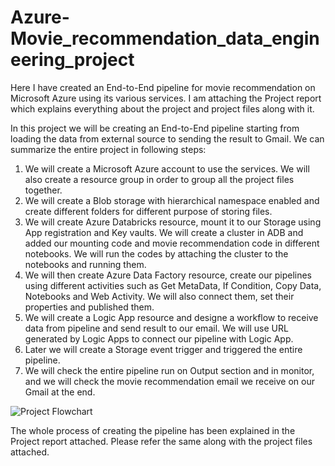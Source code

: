 # Azure-Movie_recommendation_data_engineering_project
Here I have created an End-to-End pipeline for movie recommendation on Microsoft Azure using its various services. I am attaching the Project report which explains everything about the project and project files along with it.

In this project we will be creating an End-to-End pipeline starting from loading the data from external source to sending the result to Gmail. We can summarize the entire project in following steps:
1) We will create a Microsoft Azure account to use the services. We will also create a resource group in order to group all the project files together.
2) We will create a Blob storage with hierarchical namespace enabled and create different folders for different purpose of storing files.
3) We will create Azure Databricks resource, mount it to our Storage using App registration and Key vaults. We will create a cluster in ADB and added our mounting code and movie recommendation code in different notebooks. We will run the codes by attaching the cluster to the notebooks and running them.
4) We will then create Azure Data Factory resource, create our pipelines using different activities such as Get MetaData, If Condition, Copy Data, Notebooks and Web Activity. We will also connect them, set their properties and published them.
5) We will create a Logic App resource and designe a workflow to receive data from pipeline and send result to our email. We will use URL generated by Logic Apps to connect our pipeline with Logic App. 
6) Later we will create a Storage event trigger and triggered the entire pipeline. 
7) We will check the entire pipeline run on Output section and in monitor, and we will check the movie recommendation email we receive on our Gmail at the end.

![Project Flowchart](https://github.com/Satish-Gummadi/Azure-Movie_recommendation_data_engineering_project/assets/111731023/19f4142c-c5c4-4299-8241-ddf4a2446e3c)

The whole process of creating the pipeline has been explained in the Project report attached. Please refer the same along with the project files attached.
